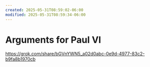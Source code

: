 ```yaml
---
created: 2025-05-31T08:59:02-06:00
modified: 2025-05-31T08:59:34-06:00
---
```


# Arguments for Paul VI

https://grok.com/share/bGVnYWN5_a02d0abc-0e9d-4977-83c2-b9fa8b1970cb
